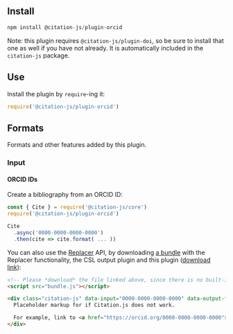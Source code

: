 ## Install

```js
npm install @citation-js/plugin-orcid
```

Note: this plugin requires `@citation-js/plugin-doi`, so be sure to install that one as well if you have not already. It is automatically included in the `citation-js` package.

## Use

Install the plugin by `require`-ing it:

```js
require('@citation-js/plugin-orcid')
```

## Formats

Formats and other features added by this plugin.

### Input

#### ORCID IDs

Create a bibliography from an ORCID ID:

```js
const { Cite } = require('@citation-js/core')
require('@citation-js/plugin-orcid')

Cite
  .async('0000-0000-0000-0000')
  .then(cite => cite.format( ... ))
```

You can also use the [Replacer](https://github.com/citation-js/replacer) API, by downloading [a bundle](https://juniper-coat.glitch.me) with the Replacer functionality, the CSL output plugin and this plugin ([download link](http://juniper-coat.glitch.me/bundle?r=on&p=csl&p=pubmed)):

```html
<!-- Please *download* the file linked above, since there is no built-in caching -->
<script src="bundle.js"></script>

<div class="citation-js" data-input="0000-0000-0000-0000" data-output-format="bibliography" data-output-template="apa">
  Placeholder markup for if Citation.js does not work.

  For example, link to <a href="https://orcid.org/0000-0000-0000-0000">your ORCID profile</a> instead!
</div>
```
